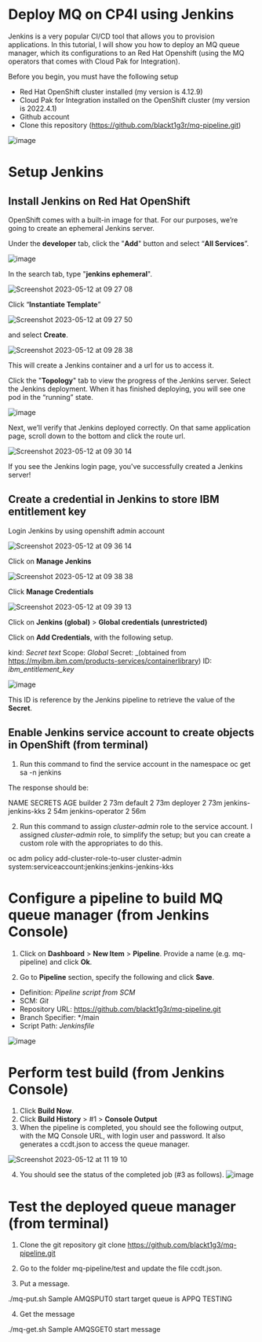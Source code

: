 # Deploy MQ on CP4I using Jenkins
Jenkins is a very popular CI/CD tool that allows you to provision applications. In this tutorial, I will show you how to deploy an MQ queue manager, which its configurations to an Red Hat Openshift (using the MQ operators that comes with Cloud Pak for Integration).

Before you begin, you must have the following setup
- Red Hat OpenShift cluster installed (my version is 4.12.9)
- Cloud Pak for Integration installed on the OpenShift cluster (my version is 2022.4.1)
- Github account
- Clone this repository (https://github.com/blackt1g3r/mq-pipeline.git)

![image](https://github.com/blackt1g3r/mq-pipeline/assets/14035593/9e0395dc-73b5-490b-9e29-be4dde81f650)

# Setup Jenkins 
## Install Jenkins on Red Hat OpenShift

OpenShift comes with a built-in image for that. For our purposes, we’re going to create an ephemeral Jenkins server.

Under the **developer** tab, click the "**Add**" button and select “**All Services**”.

![image](https://github.com/blackt1g3r/mq-pipeline/assets/14035593/7b49a0cc-67ba-475f-8710-b6c0790ad415)

In the search tab, type "**jenkins ephemeral**".

![Screenshot 2023-05-12 at 09 27 08](https://github.com/blackt1g3r/mq-pipeline/assets/14035593/125ba879-9eb2-4424-9532-d3d7d652afb6)

Click  “**Instantiate Template**”

![Screenshot 2023-05-12 at 09 27 50](https://github.com/blackt1g3r/mq-pipeline/assets/14035593/43647e95-5b8b-4054-a961-747478e97f21)

and select **Create**.

![Screenshot 2023-05-12 at 09 28 38](https://github.com/blackt1g3r/mq-pipeline/assets/14035593/29507fc8-f893-4cc3-b625-758a361454e8)

This will create a Jenkins container and a url for us to access it.

Click the "**Topology**" tab to view the progress of the Jenkins server. Select the Jenkins deployment. When it has finished deploying, you will see one pod in the “running” state.

![image](https://github.com/blackt1g3r/mq-pipeline/assets/14035593/81910d00-d47c-4425-9154-9d72250b4582)

Next, we’ll verify that Jenkins deployed correctly. On that same application page, scroll down to the bottom and click the route url.

![Screenshot 2023-05-12 at 09 30 14](https://github.com/blackt1g3r/mq-pipeline/assets/14035593/b60adc80-93ba-40e7-938c-0d9acf87d2f2)

If you see the Jenkins login page, you've successfully created a Jenkins server!

## Create a credential in Jenkins to store IBM entitlement key
Login Jenkins by using openshift admin account

![Screenshot 2023-05-12 at 09 36 14](https://github.com/blackt1g3r/mq-pipeline/assets/14035593/ec49dfdf-c155-4678-ab9c-f9993b08b6a2)

Click on **Manage Jenkins** 

![Screenshot 2023-05-12 at 09 38 38](https://github.com/blackt1g3r/mq-pipeline/assets/14035593/568bee1a-3afb-4b45-b0e2-f23974215d13)

Click **Manage Credentials**

![Screenshot 2023-05-12 at 09 39 13](https://github.com/blackt1g3r/mq-pipeline/assets/14035593/f4eb5f08-447b-4d1b-aef2-9a0600f667e0)

Click on **Jenkins (global)** > **Global credentials (unrestricted)**

Click on **Add Credentials**, with the following setup.

kind: _Secret text_
Scope: _Global_
Secret: _(obtained from https://myibm.ibm.com/products-services/containerlibrary)
ID: _ibm_entitlement_key_

![image](https://github.com/blackt1g3r/mq-pipeline/assets/14035593/966b32ca-0e0f-48c5-8c13-8a7edac9fcc0)

This ID is reference by the Jenkins pipeline to retrieve the value of the **Secret**.

## Enable Jenkins service account to create objects in OpenShift (from terminal)

1. Run this command to find the service account in the namespace
oc get sa -n jenkins

The response should be:

NAME                SECRETS AGE
builder             2       73m
default             2       73m
deployer            2       73m
jenkins-jenkins-kks 2       54m
jenkins-operator    2       56m

2. Run this command to assign _cluster-admin_ role to the service account. I assigned _cluster-admin_ role, to simplify the setup; but you can create a custom role with the appropriates to do this.

oc adm policy add-cluster-role-to-user cluster-admin system:serviceaccount:jenkins:jenkins-jenkins-kks

# Configure a pipeline to build MQ queue manager (from Jenkins Console)

1. Click on **Dashboard** > **New Item** > **Pipeline**. Provide a name (e.g. mq-pipeline) and click **Ok**.

2. Go to **Pipeline** section, specify the following and click **Save**.
- Definition: _Pipeline script from SCM_
- SCM: _Git_
- Repository URL: https://github.com/blackt1g3r/mq-pipeline.git
- Branch Specifier: */main
- Script Path: _Jenkinsfile_

![image](https://github.com/blackt1g3r/mq-pipeline/assets/14035593/db9f3799-7bac-49ca-8fb6-efbcf8ce4948)

# Perform test build (from Jenkins Console)

1. Click **Build Now**.
2. Click **Build History** > #1 > **Console Output**
3. When the pipeline is completed, you should see the following output, with the MQ Console URL, with login user and password. It also generates a ccdt.json to access the queue manager.

![Screenshot 2023-05-12 at 11 19 10](https://github.com/blackt1g3r/mq-pipeline/assets/14035593/cda82f2a-b55a-4a4f-8c43-826c7c6259d7)

4. You should see the status of the completed job (#3 as follows).
![image](https://github.com/blackt1g3r/mq-pipeline/assets/14035593/27eb3372-7793-440a-86ee-5859d27d7cd2)

# Test the deployed queue manager (from terminal)
1. Clone the git repository
git clone https://github.com/blackt1g3/mq-pipeline.git

2. Go to the folder mq-pipeline/test and update the file ccdt.json.

3. Put a message.

./mq-put.sh
Sample AMQSPUT0 start
target queue is APPQ
TESTING

4. Get the message

./mq-get.sh
Sample AMQSGET0 start
message <TESTING>



